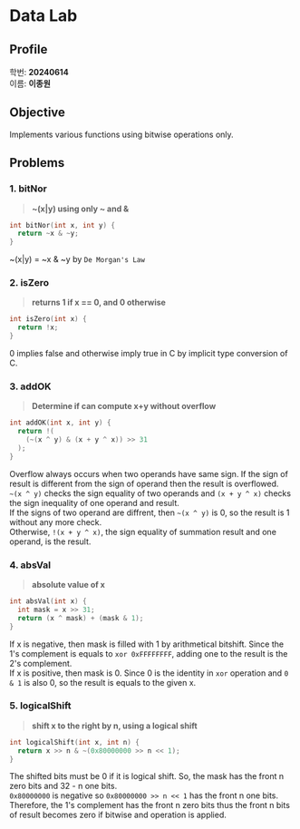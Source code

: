 # Data Lab

## Profile

학번: **20240614**  
이름: **이종원**

## Objective

Implements various functions using bitwise operations only.

## Problems

### 1. bitNor

> **~(x|y) using only ~ and &**
```c
int bitNor(int x, int y) {
  return ~x & ~y;
}
```
~(x|y) = ~x & ~y by `De Morgan's Law`

### 2. isZero

> **returns 1 if x == 0, and 0 otherwise**
```c
int isZero(int x) {
  return !x;
}
```
0 implies false and otherwise imply true in C by implicit type conversion of C.

<div style="page-break-after: always;"></div>

### 3. addOK

> **Determine if can compute x+y without overflow**
```c
int addOK(int x, int y) {
  return !(
    (~(x ^ y) & (x + y ^ x)) >> 31
  );
}
```
Overflow always occurs when two operands have same sign. If the sign of result is different from the sign of operand then the result is overflowed.  
`~(x ^ y)` checks the sign equality of two operands and `(x + y ^ x)` checks the sign inequality of one operand and result.  
If the signs of two operand are diffrent, then `~(x ^ y)` is 0, so the result is 1 without any more check.  
Otherwise, `!(x + y ^ x)`, the sign equality of summation result and one operand, is the result.

### 4. absVal

> **absolute value of x**
```c
int absVal(int x) {
  int mask = x >> 31;
  return (x ^ mask) + (mask & 1);
}
```
If x is negative, then mask is filled with 1 by arithmetical bitshift. Since the 1's complement is equals to `xor 0xFFFFFFFF`, adding one to the result is the 2's complement.  
If x is positive, then mask is 0. Since 0 is the identity in `xor` operation and `0 & 1` is also 0, so the result is equals to the given x.

### 5. logicalShift
> **shift x to the right by n, using a logical shift**
```c
int logicalShift(int x, int n) {
  return x >> n & ~(0x80000000 >> n << 1);
}
```
The shifted bits must be 0 if it is logical shift. So, the mask has the front n zero bits and 32 - n one bits.  
`0x80000000` is negative so `0x80000000 >> n << 1` has the front n one bits.  
Therefore, the 1's complement has the front n zero bits thus the front n bits of result becomes zero if bitwise and operation is applied.